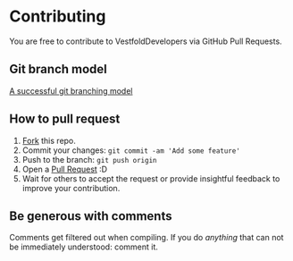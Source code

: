 # Contributing

You are free to contribute to VestfoldDevelopers via GitHub Pull Requests. 


## Git branch model
[A successful git branching model](http://nvie.com/posts/a-successful-git-branching-model/)


## How to pull request

1. [Fork](https://github.com/VestfoldDevelopers/Community/fork) this repo.
2. Commit your changes: `git commit -am 'Add some feature'`
3. Push to the branch: `git push origin`
4. Open a [Pull Request](https://github.com/VestfoldDevelopers/Community/pulls) :D
5. Wait for others to accept the request or provide insightful feedback to improve your contribution.


## Be generous with comments

Comments get filtered out when compiling. If you do *anything* that can not be immediately understood: comment it.

